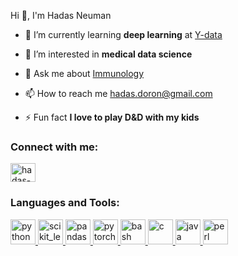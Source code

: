 Hi 👋, I'm Hadas Neuman

- 🌱 I’m currently learning **deep learning** at [Y-data](https://ydata.co.il/)

- 👀 I’m interested in **medical data science**

- 💬 Ask me about [Immunology](Immunology)

- 📫 How to reach me [hadas.doron@gmail.com](hadas.doron@gmail.com)

- ⚡ Fun fact **I love to play D&D with my kids**

<h3 align="left">Connect with me:</h3>
<p align="left">
<a href="https://linkedin.com/in/hadas-neuman" target="blank"><img align="center" src="https://static.vecteezy.com/system/resources/previews/018/930/587/original/linkedin-logo-linkedin-icon-transparent-free-png.png" alt="hadas-neuman" height="30" width="40" /></a>
</p>

<h3 align="left">Languages and Tools:</h3>
<p align="left"> <a href="https://www.python.org" target="_blank" rel="noreferrer"> <img src="https://img.freepik.com/free-icon/snakes_318-368381.jpg" alt="python" width="40" height="40"/> </a> <a href="https://scikit-learn.org/" target="_blank" rel="noreferrer"> <img src="https://upload.wikimedia.org/wikipedia/commons/0/05/Scikit_learn_logo_small.svg" alt="scikit_learn" width="40" height="40"/> </a> <a href="https://pandas.pydata.org/" target="_blank" rel="noreferrer"> <img src="https://pandas.pydata.org/static/img/pandas_mark.svg" alt="pandas" width="40" height="40"/> </a> <a href="https://pytorch.org/" target="_blank" rel="noreferrer"> <img src="https://upload.wikimedia.org/wikipedia/commons/thumb/1/10/PyTorch_logo_icon.svg/640px-PyTorch_logo_icon.svg.png" alt="pytorch" width="40" height="40"/> </a> <a href="https://www.gnu.org/software/bash/" target="_blank" rel="noreferrer"> <img src="https://d33wubrfki0l68.cloudfront.net/a49c5f63d431650c696cfd10cb70c880726281df/c9f07/img/logo.png" alt="bash" width="40" height="40"/> </a> <a href="https://www.cprogramming.com/" target="_blank" rel="noreferrer"> <img src="https://www.kindpng.com/picc/m/355-3559027_c-programming-language-logo-clipart-png-download-c.png" alt="c" width="40" height="40"/> </a> <a href="https://www.java.com" target="_blank" rel="noreferrer"> <img src="https://1000logos.net/wp-content/uploads/2020/09/Java-Emblem.jpg" alt="java" width="40" height="40"/> </a> <a href="https://www.perl.org/" target="_blank" rel="noreferrer"> <img src="https://logowik.com/content/uploads/images/perl-programming-language4007.logowik.com.webp" alt="perl" width="40" height="40"/> </a>  </p>
